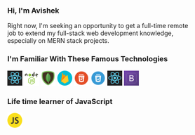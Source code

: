 
<h3> Hi, I'm Avishek </h3>

 <p>
      Right now, I'm seeking an opportunity to get a full-time remote
      <br />
      job to extend my full-stack web development knowledge,
      <br />
      especially on MERN stack projects.
    </p>

<h3>I'm Familiar With These Famous Technologies</h3>

<img src="react.png" width="34" height="34">&nbsp;<img src="express.jpg" width="34" height="34" />&nbsp;<img src="mongo.png" width="34" height="34" />&nbsp;<img src="firebase.png" width="34" height="34" />&nbsp;<img src="html.png" width="34" height="34" />&nbsp;<img src="css.png" width="34" height="34" />&nbsp;<img src="react.png" width="34" height="34" />&nbsp;<img src="bootstrap.png" width="34" height="34" />

<h3>Life time learner of JavaScript</h3>
<img src="js.png" width="34" height="34"> 
